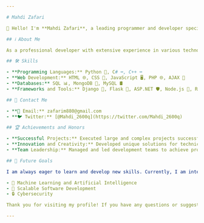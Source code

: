 ```yaml
---

# Mahdi Zafari

👋 Hello! I'm **Mahdi Zafari**, a leading programmer and developer specializing in web and software development. Here, you can explore my projects, achievements, and contributions in the technology world.

## ℹ️ About Me

As a professional developer with extensive experience in various technologies, I am passionate about creating innovative and effective solutions for complex problems. My expertise in multiple programming languages and tools enables me to successfully tackle challenging projects and achieve excellent results.

## 🛠️ Skills

- **Programming Languages:** Python 🐍, C# ⌨️, C++ ⌨️
- **Web Development:** HTML 🌐, CSS 🎨, JavaScript 🖥️, PHP 🌐, AJAX 🔄
- **Databases:** SQL 📊, MongoDB 📂, MySQL 🛢️
- **Frameworks and Tools:** Django 🎻, Flask 🌿, ASP.NET 🛡️, Node.js 🚀, React ⚛️

## 📧 Contact Me

- **📩 Email:** zafarim880@gmail.com
- **🐦 Twitter:** [@Mahdi_2600q](https://twitter.com/Mahdi_2600q)

## 🏆 Achievements and Honors

- **Successful Projects:** Executed large and complex projects successfully and received positive feedback from clients.
- **Innovation and Creativity:** Developed unique solutions for technical problems and enhanced system efficiency.
- **Team Leadership:** Managed and led development teams to achieve project goals on time.

## 🎯 Future Goals

I am always eager to learn and develop new skills. Currently, I am interested in enhancing my knowledge in the following areas:

- 🤖 Machine Learning and Artificial Intelligence
- 🚀 Scalable Software Development
- 🔒 Cybersecurity

Thank you for visiting my profile! If you have any questions or suggestions, feel free to get in touch.

--- 
```

